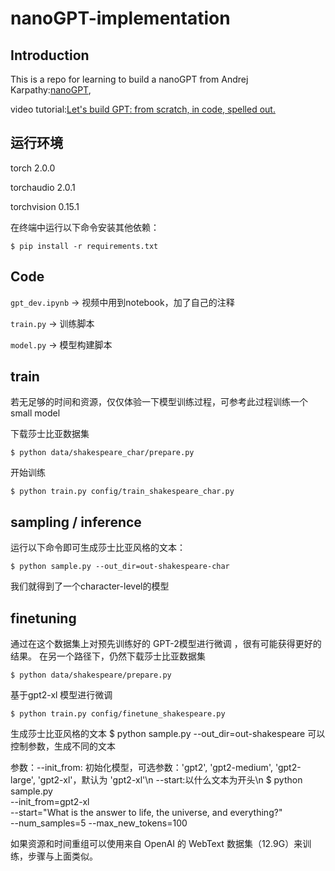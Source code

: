 # nanoGPT-implementation
## Introduction
This is a repo for learning to build a nanoGPT from Andrej Karpathy:[nanoGPT](https://github.com/karpathy/nanoGPT), 

video tutorial:[Let's build GPT: from scratch, in code, spelled out.](https://www.youtube.com/watch?v=kCc8FmEb1nY)
## 运行环境
torch                          2.0.0

torchaudio                     2.0.1

torchvision                    0.15.1

在终端中运行以下命令安装其他依赖：
```
$ pip install -r requirements.txt
```
## Code
`gpt_dev.ipynb` -> 视频中用到notebook，加了自己的注释

`train.py` -> 训练脚本

`model.py` -> 模型构建脚本

## train
若无足够的时间和资源，仅仅体验一下模型训练过程，可参考此过程训练一个small model

下载莎士比亚数据集
```
$ python data/shakespeare_char/prepare.py
```
开始训练
```
$ python train.py config/train_shakespeare_char.py
```
## sampling / inference

运行以下命令即可生成莎士比亚风格的文本：
```
$ python sample.py --out_dir=out-shakespeare-char
```
我们就得到了一个character-level的模型
## finetuning

通过在这个数据集上对预先训练好的 GPT-2模型进行微调 ，很有可能获得更好的结果。
在另一个路径下，仍然下载莎士比亚数据集
```
$ python data/shakespeare/prepare.py
```
基于gpt2-xl 模型进行微调
```
$ python train.py config/finetune_shakespeare.py
```
生成莎士比亚风格的文本
$ python sample.py --out_dir=out-shakespeare
可以控制参数，生成不同的文本

参数：--init_from: 初始化模型，可选参数：'gpt2', 'gpt2-medium', 'gpt2-large', 'gpt2-xl'，默认为 'gpt2-xl'\n --start:以什么文本为开头\n 
$ python sample.py \
    --init_from=gpt2-xl \
    --start="What is the answer to life, the universe, and everything?" \
    --num_samples=5 --max_new_tokens=100
    
如果资源和时间重组可以使用来自 OpenAI 的 WebText 数据集（12.9G）来训练，步骤与上面类似。

